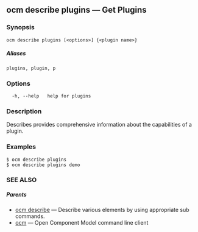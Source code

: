 ## ocm describe plugins &mdash; Get Plugins

### Synopsis

```
ocm describe plugins [<options>] {<plugin name>}
```

##### Aliases

```
plugins, plugin, p
```

### Options

```
  -h, --help   help for plugins
```

### Description


Describes provides comprehensive information about the capabilities of
a plugin.


### Examples

```
$ ocm describe plugins
$ ocm describe plugins demo
```

### SEE ALSO

##### Parents

* [ocm describe](ocm_describe.md)	 &mdash; Describe various elements by using appropriate sub commands.
* [ocm](ocm.md)	 &mdash; Open Component Model command line client


